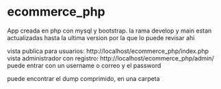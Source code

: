 # ecommerce_php

App creada en php con mysql y bootstrap.
la rama develop y main estan actualizadas hasta la ultima version por la que lo puede revisar ahi

vista publica para usuarios: http://localhost/ecommerce_php/index.php
vista administrador con registro: http://localhost/ecommerce_php/admin/ puede entrar con un username o correo y el password

puede encontrar el dump comprimido, en una carpeta
